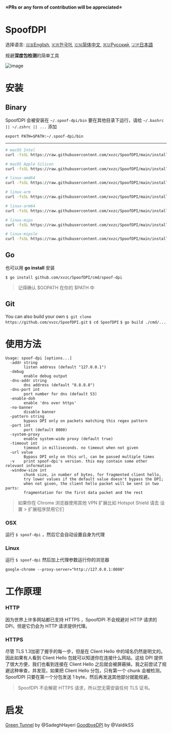 **⭐PRs or any form of contribution will be appreciated⭐**

# SpoofDPI

选择语言: [🇬🇧English](https://github.com/xvzc/SpoofDPI), [🇰🇷한국어](https://github.com/xvzc/SpoofDPI/blob/main/readme_ko.md), [🇨🇳简体中文](https://github.com/xvzc/SpoofDPI/blob/main/readme_zh-cn.md), [🇷🇺Русский](https://github.com/xvzc/SpoofDPI/blob/main/readme_ru.md), [🇯🇵日本語](https://github.com/xvzc/SpoofDPI/blob/main/readme_ja.md)

规避**深度包检测**的简单工具

![image](https://user-images.githubusercontent.com/45588457/148035986-8b0076cc-fefb-48a1-9939-a8d9ab1d6322.png)

# 安装
## Binary

SpoofDPI 会被安装在 `~/.spoof-dpi/bin`
要在其他目录下运行，请给 `~/.bashrc || ~/.zshrc || ...` 添加

```
export PATH=$PATH:~/.spoof-dpi/bin
```
---
```bash
# macOS Intel
curl -fsSL https://raw.githubusercontent.com/xvzc/SpoofDPI/main/install.sh | bash -s darwin-amd64

# macOS Apple Silicon
curl -fsSL https://raw.githubusercontent.com/xvzc/SpoofDPI/main/install.sh | bash -s darwin-arm64

# linux-amd64
curl -fsSL https://raw.githubusercontent.com/xvzc/SpoofDPI/main/install.sh | bash -s linux-amd64

# linux-arm
curl -fsSL https://raw.githubusercontent.com/xvzc/SpoofDPI/main/install.sh | bash -s linux-arm

# linux-arm64
curl -fsSL https://raw.githubusercontent.com/xvzc/SpoofDPI/main/install.sh | bash -s linux-arm64

# linux-mips
curl -fsSL https://raw.githubusercontent.com/xvzc/SpoofDPI/main/install.sh | bash -s linux-mips

# linux-mipsle
curl -fsSL https://raw.githubusercontent.com/xvzc/SpoofDPI/main/install.sh | bash -s linux-mipsle
```

## Go
也可以用 **go install** 安装

`$ go install github.com/xvzc/SpoofDPI/cmd/spoof-dpi`
 > 记得确认 $GOPATH 在你的 $PATH 中

## Git
You can also build your own
`$ git clone https://github.com/xvzc/SpoofDPI.git`
`$ cd SpoofDPI`
`$ go build ./cmd/...`

# 使用方法

```
Usage: spoof-dpi [options...]
  -addr string
        listen address (default "127.0.0.1")
  -debug
        enable debug output
  -dns-addr string
        dns address (default "8.8.8.8")
  -dns-port int
        port number for dns (default 53)
  -enable-doh
        enable 'dns over https'
  -no-banner
        disable banner
  -pattern string
        bypass DPI only on packets matching this regex pattern
  -port int
        port (default 8080)
  -system-proxy
        enable system-wide proxy (default true)
  -timeout int
        timeout in milliseconds. no timeout when not given
  -url value
        Bypass DPI only on this url, can be passed multiple times
  -v    print spoof-dpi's version. this may contain some other relevant information
  -window-size int
        chunk size, in number of bytes, for fragmented client hello,
        try lower values if the default value doesn't bypass the DPI;
        when not given, the client hello packet will be sent in two parts:
        fragmentation for the first data packet and the rest
```

> 如果你在 Chrome 浏览器使用其他 VPN 扩展比如 Hotspot Shield 请去 设置 > 扩展程序禁用它们

### OSX
运行 `$ spoof-dpi` ，然后它会自动设置自身为代理

### Linux
运行 `$ spoof-dpi` 然后加上代理参数运行你的浏览器

`google-chrome --proxy-server="http://127.0.0.1:8080"`

# 工作原理

### HTTP

因为世界上许多网站都已支持 HTTPS ，SpoofDPI 不会规避对 HTTP 请求的 DPI，但是它仍会为 HTTP 请求提供代理。

### HTTPS
尽管 TLS 1.3加密了握手的每一步，但是在 Client Hello 中的域名仍然是明文的。因此如果有人看到 Client Hello 包就可以知道你在连接什么网站。这给 DPI 提供了很大方便，我们也看到连接在 Client Hello 之后就会被屏蔽掉。我之前尝试了规避这种审查，并发现，如果把 Client Hello 分包，只有第一个 chunk 会被检测。SpoofDPI 只要在第一个分包发送 1 byte，然后再发送其他部分就能规避。

 > SpoofDPI 不会解密 HTTPS 请求，所以您无需安装任何 TLS 证书。

# 启发

[Green Tunnel](https://github.com/SadeghHayeri/GreenTunnel) by @SadeghHayeri
[GoodbyeDPI](https://github.com/ValdikSS/GoodbyeDPI) by @ValdikSS
